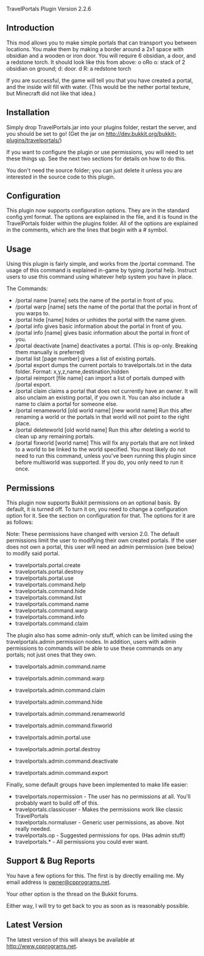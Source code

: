 TravelPortals Plugin
Version 2.2.6

Introduction 
------------

This mod allows you to make simple portals that can transport you between locations.
You make them by making a border around a 2x1 space with obsidian and a wooden or iron
door. You will require 6 obsidian, a door, and a redstone torch.
It should look like this from above:
 o
oRo     o: stack of 2 obsidian on ground; d: door. 
 d      R: a redstone torch

If you are successful, the game will tell you that you have created a portal, and the inside will 
fill with water. (This would be the nether portal texture, but Minecraft did not like that idea.)


Installation
------------

Simply drop TravelPortals.jar into your plugins folder, restart the server, and you should be 
set to go! (Get the jar on http://dev.bukkit.org/bukkit-plugins/travelportals/)

If you want to configure the plugin or use permissions, you will need to set these
things up. See the next two sections for details on how to do this.

You don't need the source folder; you can just delete it unless you are interested in the source code
to this plugin. 

Configuration
-------------

This plugin now supports configuration options. They are in the standard
config.yml format. The options are explained in the file, and it is found in
the TravelPortals folder within the plugins folder. All of the options are explained in
the comments, which are the lines that begin with a # symbol.

Usage
-----

Using this plugin is fairly simple, and works from the /portal command. The usage of
this command is explained in-game by typing /portal help. Instruct users to use this
command using whatever help system you have in place. 

The Commands:
- /portal name [name] sets the name of the portal in front of you.
- /portal warp [name] sets the name of the portal that the portal in front of you warps to.
- /portal hide [name] hides or unhides the portal with the name given.
- /portal info gives basic information about the portal in front of you.
- /portal info [name] gives basic information about the portal in front of you.
- /portal deactivate [name] deactivates a portal. 
  (This is op-only. Breaking them manually is preferred)
- /portal list [page number] gives a list of existing portals. 
- /portal export dumps the current portals to travelportals.txt in the data folder.
  Format: x,y,z,name,destination,hidden
- /portal reimport [file name] can import a list of portals dumped with /portal export.
- /portal claim claims a portal that does not currently have an owner. It will also
  unclaim an existing portal, if you own it. You can also include a name to claim a
  portal for someone else.
- /portal renameworld [old world name] [new world name] Run this after renaming a world
  or the portals in that world will not point to the right place.
- /portal deleteworld [old world name] Run this after deleting a world to clean up any
  remaining portals.
- /portal fixworld [world name] This will fix any portals that are not linked to a world
  to be linked to the world specified. You most likely do not need to run this command,
  unless you've been running this plugin since before multiworld was supported. If you
  do, you only need to run it once.


Permissions
-----------

This plugin now supports Bukkit permissions on an optional basis. By default, it 
is turned off. To turn it on, you need to change a configuration option for it.
See the section on configuration for that. The options for it are as follows:

Note: These permissions have changed with version 2.0. The default permissions
limit the user to modifying their own created portals. If the user does
not own a portal, this user will need an admin permission (see below) to modify
said portal.

- travelportals.portal.create
- travelportals.portal.destroy
- travelportals.portal.use
- travelportals.command.help
- travelportals.command.hide
- travelportals.command.list
- travelportals.command.name
- travelportals.command.warp
- travelportals.command.info
- travelportals.command.claim

The plugin also has some admin-only stuff, which can be limited using the 
travelportals.admin permission nodes. In addition, users with admin permissions
to commands will be able to use these commands on any portals; not just ones that
they own.

- travelportals.admin.command.name
- travelportals.admin.command.warp
- travelportals.admin.command.claim
- travelportals.admin.command.hide
- travelportals.admin.command.renameworld
- travelportals.admin.command.fixworld
- travelportals.admin.portal.use
- travelportals.admin.portal.destroy

- travelportals.admin.command.deactivate
- travelportals.admin.command.export

Finally, some default groups have been implemented to make life easier: 

- travelportals.nopermission    - The user has no permissions at all. You'll probably want to build off of this.
- travelportals.classicuser     - Makes the permissions work like classic TravelPortals
- travelportals.normaluser      - Generic user permissions, as above. Not really needed.
- travelportals.op              - Suggested permissions for ops. (Has admin stuff)
- travelportals.*               - All permissions you could ever want.


Support & Bug Reports
---------------------

You have a few options for this. The first is by directly emailing me. My email address is owner@cpprograms.net. 

Your other option is the thread on the Bukkit forums.

Either way, I will try to get back to you as soon as is reasonably possible.

Latest Version
--------------

The latest version of this will always be available at http://www.cpprograms.net.

